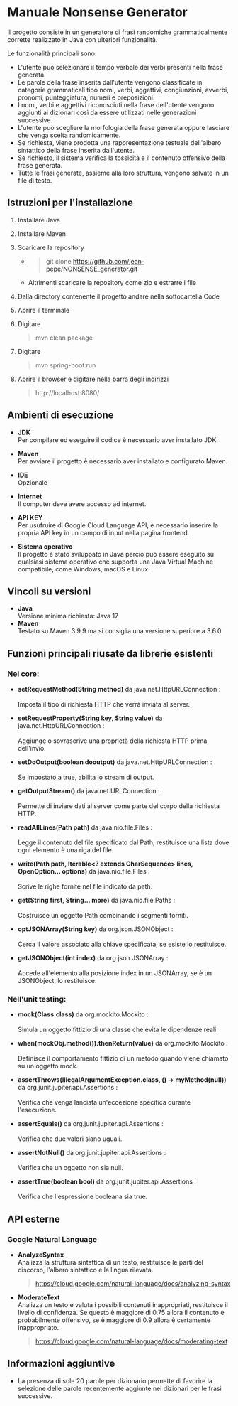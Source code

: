 # Manuale Nonsense Generator
Il progetto consiste in un generatore di frasi randomiche grammaticalmente corrette realizzato in Java con ulteriori funzionalità.  
  
Le funzionalità principali sono:  
* L'utente può selezionare il tempo verbale dei verbi presenti nella frase generata.
* Le parole della frase inserita dall'utente vengono classificate in categorie grammaticali tipo nomi, verbi, aggettivi, congiunzioni, avverbi, pronomi, punteggiatura, numeri e preposizioni.
* I nomi, verbi e aggettivi riconosciuti nella frase dell'utente vengono aggiunti ai dizionari così da essere utilizzati nelle generazioni successive.
* L'utente può scegliere la morfologia della frase generata oppure lasciare che venga scelta randomicamente.
* Se richiesta, viene prodotta una rappresentazione testuale dell'albero sintattico della frase inserita dall'utente.
* Se richiesto, il sistema verifica la tossicità e il contenuto offensivo della frase generata.
* Tutte le frasi generate, assieme alla loro struttura, vengono salvate in un file di testo.

## Istruzioni per l'installazione
1. Installare Java
2. Installare Maven
3. Scaricare la repository
      * > git clone https://github.com/jean-pepe/NONSENSE_generator.git
      * Altrimenti scaricare la repository come zip e estrarre i file

4. Dalla directory contenente il progetto andare nella sottocartella Code
5. Aprire il terminale
6. Digitare
   > mvn clean package
7. Digitare
   > mvn spring-boot:run
8. Aprire il browser e digitare nella barra degli indirizzi
    > http://localhost:8080/
   
## Ambienti di esecuzione

* **JDK**  
Per compilare ed eseguire il codice è necessario aver installato JDK.

* **Maven**  
Per avviare il progetto è necessario aver installato e configurato Maven.

* **IDE**  
Opzionale

* **Internet**  
Il computer deve avere accesso ad internet.

* **API KEY**  
Per usufruire di Google Cloud Language API, è necessario inserire la propria API key in un campo di input nella pagina frontend.

* **Sistema operativo**  
Il progetto è stato sviluppato in Java perciò può essere eseguito su qualsiasi sistema operativo che supporta una Java Virtual Machine compatibile, come Windows, macOS e Linux.

## Vincoli su versioni 
* **Java** <br>
Versione minima richiesta: Java 17
* **Maven** <br>
Testato su Maven 3.9.9 ma si consiglia una versione superiore a 3.6.0

## Funzioni principali riusate da librerie esistenti
### Nel core:

* **setRequestMethod(String method)** da java.net.HttpURLConnection :<br><br>
Imposta il tipo di richiesta HTTP che verrà inviata al server.

* **setRequestProperty(String key, String value)** da java.net.HttpURLConnection :<br><br>Aggiunge o sovrascrive una proprietà della richiesta HTTP prima dell'invio.

*  **setDoOutput(boolean dooutput)** da java.net.HttpURLConnection :<br><br>Se impostato a true, abilita lo stream di output.

* **getOutputStream()** da java.net.URLConnection :<br><br>Permette di inviare dati al server come parte del corpo della richiesta HTTP.

* **readAllLines(Path path)** da java.nio.file.Files :<br><br>Legge il contenuto del file specificato dal Path, restituisce una lista dove ogni elemento è una riga del file.

* **write(Path path, Iterable<? extends CharSequence> lines, OpenOption... options)** da java.nio.file.Files :<br><br>Scrive le righe fornite nel file indicato da path.

* **get(String first, String... more)** da java.nio.file.Paths :<br><br>Costruisce un oggetto Path combinando i segmenti forniti.

* **optJSONArray(String key)** da org.json.JSONObject :<br><br>Cerca il valore associato alla chiave specificata, se esiste lo restituisce.

* **getJSONObject(int index)** da org.json.JSONArray :<br><br>Accede all'elemento alla posizione index in un JSONArray, se è un JSONObject, lo restituisce.
### Nell'unit testing:
* **mock(Class.class)** da org.mockito.Mockito :<br><br>Simula un oggetto fittizio di una classe che evita le dipendenze reali.

* **when(mockObj.method()).thenReturn(value)** da org.mockito.Mockito :<br><br>Definisce il comportamento fittizio di un metodo quando viene chiamato su un oggetto mock.
  
* **assertThrows(IllegalArgumentException.class, () -> myMethod(null))** da org.junit.jupiter.api.Assertions : <br><br>Verifica che venga lanciata un'eccezione specifica durante l'esecuzione.

* **assertEquals()** da org.junit.jupiter.api.Assertions : <br><br> Verifica che due valori siano uguali.

* **assertNotNull()** da org.junit.jupiter.api.Assertions :<br><br> Verifica che un oggetto non sia null.

* **assertTrue(boolean bool)** da org.junit.jupiter.api.Assertions :<br><br>Verifica che l'espressione booleana sia true.

## API esterne
### Google Natural Language  
* **AnalyzeSyntax**  
    Analizza la struttura sintattica di un testo, restituisce le parti del discorso, l'albero sintattico e la lingua rilevata.
   > https://cloud.google.com/natural-language/docs/analyzing-syntax
* **ModerateText**  
    Analizza un testo e valuta i possibili contenuti inappropriati, restituisce il livello di confidenza. Se questo è maggiore di 0.75 allora il contenuto è probabilmente offensivo, se è maggiore di 0.9 allora è certamente inappropriato.
   > https://cloud.google.com/natural-language/docs/moderating-text

## Informazioni aggiuntive
* La presenza di sole 20 parole per dizionario permette di favorire la selezione delle parole recentemente aggiunte nei dizionari per le frasi successive.
